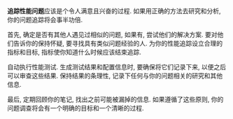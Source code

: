**追踪性能问题**应该是个令人满意且兴奋的过程. 如果用正确的方法去研究和分析, 你的问题追踪将会事半功倍.

首先, 确定是否有其他人遇见过相似的问题, 如果有, 尝试他们的解决方案. 要对他们告诉你的保持怀疑, 要寻找具有类似问题经验的人. 为你的性能追踪设立合理的指标和目标, 指标使你知道什么时候应该结束追踪.

自动执行性能测试. 生成测试结果和配置信息时, 要确保将它们记录下来, 以便之后可以审查这些结果. 保持结果的条理性, 记录下任何与你的问题相关的研究和其他信息.

最后, 定期回顾你的笔记, 找出之前可能被漏掉的信息. 如果遵循了这些原则, 你的问题调查将会有一个明确的目标和一个清晰的过程.
